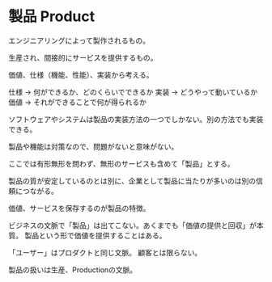 # 製品 Product

エンジニアリングによって製作されるもの。

生産され、間接的にサービスを提供するもの。

価値、仕様（機能、性能）、実装から考える。

仕様 → 何ができるか、どのくらいでできるか
実装 → どうやって動いているか
価値 → それができることで何が得られるか

ソフトウェアやシステムは製品の実装方法の一つでしかない。別の方法でも実装できる。

製品や機能は対策なので、問題がないと意味がない。

ここでは有形無形を問わず、無形のサービスも含めて「製品」とする。

製品の質が安定しているのとは別に、企業として製品に当たりが多いのは別の信頼につながる。

価値、サービスを保存するのが製品の特徴。

ビジネスの文脈で「製品」は出てこない。あくまでも「価値の提供と回収」が本質。
製品という形で価値を提供することはある。

「ユーザー」はプロダクトと同じ文脈。
顧客とは限らない。

製品の扱いは生産、Productionの文脈。
